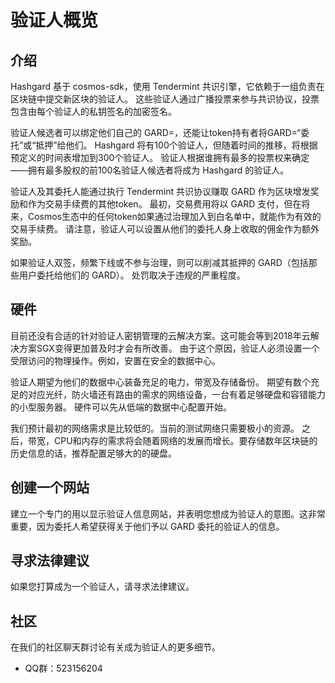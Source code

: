 # 验证人概览

## 介绍

Hashgard 基于 cosmos-sdk，使用 Tendermint 共识引擎，它依赖于一组负责在区块链中提交新区块的验证人。
这些验证人通过广播投票来参与共识协议，投票包含由每个验证人的私钥签名的加密签名。

验证人候选者可以绑定他们自己的 GARD=，还能让token持有者将GARD=“委托”或“抵押”给他们。
Hashgard 将有100个验证人，但随着时间的推移，将根据预定义的时间表增加到300个验证人。
验证人根据谁拥有最多的投票权来确定——拥有最多股权的前100名验证人候选者将成为 Hashgard 的验证人。

验证人及其委托人能通过执行 Tendermint 共识协议赚取 GARD 作为区块增发奖励和作为交易手续费的其他token。
最初，交易费用将以 GARD 支付，但在将来，Cosmos生态中的任何token如果通过治理加入到白名单中，就能作为有效的交易手续费。
请注意，验证人可以设置从他们的委托人身上收取的佣金作为额外奖励。

如果验证人双签，频繁下线或不参与治理，则可以削减其抵押的 GARD（包括那些用户委托给他们的 GARD）。
处罚取决于违规的严重程度。


## 硬件

目前还没有合适的针对验证人密钥管理的云解决方案。这可能会等到2018年云解决方案SGX变得更加普及时才会有所改善。
由于这个原因，验证人必须设置一个受限访问的物理操作。例如，安置在安全的数据中心。

验证人期望为他们的数据中心装备充足的电力，带宽及存储备份。
期望有数个充足的对应光纤，防火墙还有路由的需求的网络设备，一台有着足够硬盘和容错能力的小型服务器。
硬件可以先从低端的数据中心配置开始。

我们预计最初的网络需求是比较低的。当前的测试网络只需要极小的资源。
之后，带宽，CPU和内存的需求将会随着网络的发展而增长。要存储数年区块链的历史信息的话，推荐配置足够大的的硬盘。


## 创建一个网站

建立一个专门的用以显示验证人信息网站，并表明您想成为验证人的意图。这非常重要，因为委托人希望获得关于他们予以 GARD 委托的验证人的信息。


## 寻求法律建议

如果您打算成为一个验证人，请寻求法律建议。


## 社区

在我们的社区聊天群讨论有关成为验证人的更多细节。

+ QQ群：523156204